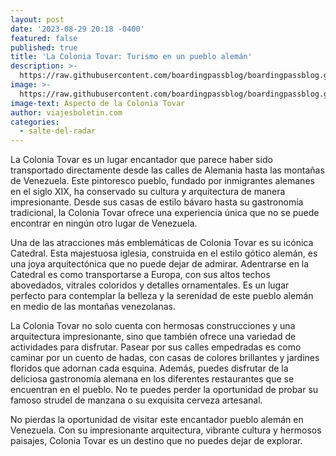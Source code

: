 ```yaml
---
layout: post
date: '2023-08-29 20:18 -0400'
featured: false
published: true
title: 'La Colonia Tovar: Turismo en un pueblo alemán'
description: >-
  https://raw.githubusercontent.com/boardingpassblog/boardingpassblog.github.io/main/assets/images/Colonia-Tovar.jpg
image: >-
  https://raw.githubusercontent.com/boardingpassblog/boardingpassblog.github.io/main/assets/images/Colonia-Tovar.jpg
image-text: Aspecto de la Colonia Tovar
author: viajesboletin.com
categories:
  - salte-del-radar
---
```

La Colonia Tovar es un lugar encantador que parece haber sido transportado directamente desde las calles de Alemania hasta las montañas de Venezuela. Este pintoresco pueblo, fundado por inmigrantes alemanes en el siglo XIX, ha conservado su cultura y arquitectura de manera impresionante. Desde sus casas de estilo bávaro hasta su gastronomía tradicional, la Colonia Tovar ofrece una experiencia única que no se puede encontrar en ningún otro lugar de Venezuela.

Una de las atracciones más emblemáticas de Colonia Tovar es su icónica Catedral. Esta majestuosa iglesia, construida en el estilo gótico alemán, es una joya arquitectónica que no puede dejar de admirar. Adentrarse en la Catedral es como transportarse a Europa, con sus altos techos abovedados, vitrales coloridos y detalles ornamentales. Es un lugar perfecto para contemplar la belleza y la serenidad de este pueblo alemán en medio de las montañas venezolanas.

La Colonia Tovar no solo cuenta con hermosas construcciones y una arquitectura impresionante, sino que también ofrece una variedad de actividades para disfrutar. Pasear por sus calles empedradas es como caminar por un cuento de hadas, con casas de colores brillantes y jardines floridos que adornan cada esquina. Además, puedes disfrutar de la deliciosa gastronomía alemana en los diferentes restaurantes que se encuentran en el pueblo. No te puedes perder la oportunidad de probar su famoso strudel de manzana o su exquisita cerveza artesanal.

No pierdas la oportunidad de visitar este encantador pueblo alemán en Venezuela. Con su impresionante arquitectura, vibrante cultura y hermosos paisajes, Colonia Tovar es un destino que no puedes dejar de explorar. 
